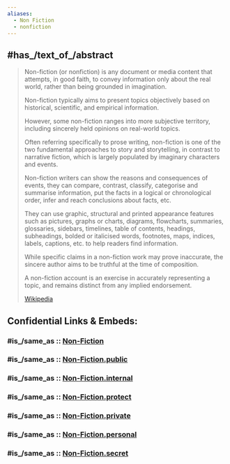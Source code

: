 ```yaml
---
aliases:
  - Non Fiction
  - nonfiction
---
```


## #has_/text_of_/abstract 

> Non-fiction (or nonfiction) is any document or media content 
> that attempts, in good faith, to convey information only about the real world, 
> rather than being grounded in imagination. 
> 
> Non-fiction typically aims to present topics objectively 
> based on historical, scientific, and empirical information. 
> 
> However, some non-fiction ranges into more subjective territory, 
> including sincerely held opinions on real-world topics.
>
> Often referring specifically to prose writing, non-fiction 
> is one of the two fundamental approaches to story and storytelling, 
> in contrast to narrative fiction, which is largely populated by imaginary characters and events. 
> 
> Non-fiction writers can show the reasons and consequences of events, 
> they can compare, contrast, classify, categorise and summarise information, 
> put the facts in a logical or chronological order, infer and reach conclusions about facts, etc. 
> 
> They can use graphic, structural and printed appearance features 
> such as pictures, graphs or charts, diagrams, flowcharts, summaries, glossaries, sidebars, 
> timelines, table of contents, headings, subheadings, bolded or italicised words, 
> footnotes, maps, indices, labels, captions, etc. to help readers find information.        
>
> While specific claims in a non-fiction work may prove inaccurate, 
> the sincere author aims to be truthful at the time of composition. 
> 
> A non-fiction account is an exercise in accurately representing a topic, 
> and remains distinct from any implied endorsement.
>
> [Wikipedia](https://en.wikipedia.org/wiki/Non-fiction) 


## Confidential Links & Embeds: 

### #is_/same_as :: [Non-Fiction](/_Standards/Society/Communication/Media/Genre/Non-Fiction.md) 

### #is_/same_as :: [Non-Fiction.public](/_public/Society/Communication/Media/Genre/Non-Fiction.public.md) 

### #is_/same_as :: [Non-Fiction.internal](/_internal/Society/Communication/Media/Genre/Non-Fiction.internal.md) 

### #is_/same_as :: [Non-Fiction.protect](/_protect/Society/Communication/Media/Genre/Non-Fiction.protect.md) 

### #is_/same_as :: [Non-Fiction.private](/_private/Society/Communication/Media/Genre/Non-Fiction.private.md) 

### #is_/same_as :: [Non-Fiction.personal](/_personal/Society/Communication/Media/Genre/Non-Fiction.personal.md) 

### #is_/same_as :: [Non-Fiction.secret](/_secret/Society/Communication/Media/Genre/Non-Fiction.secret.md)

